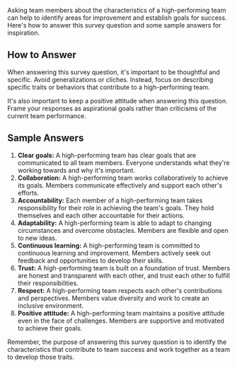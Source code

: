 

Asking team members about the characteristics of a high-performing team can help to identify areas for improvement and establish goals for success. Here's how to answer this survey question and some sample answers for inspiration.

How to Answer
-------------

When answering this survey question, it's important to be thoughtful and specific. Avoid generalizations or cliches. Instead, focus on describing specific traits or behaviors that contribute to a high-performing team.

It's also important to keep a positive attitude when answering this question. Frame your responses as aspirational goals rather than criticisms of the current team performance.

Sample Answers
--------------

1. **Clear goals:** A high-performing team has clear goals that are communicated to all team members. Everyone understands what they're working towards and why it's important.
2. **Collaboration:** A high-performing team works collaboratively to achieve its goals. Members communicate effectively and support each other's efforts.
3. **Accountability:** Each member of a high-performing team takes responsibility for their role in achieving the team's goals. They hold themselves and each other accountable for their actions.
4. **Adaptability:** A high-performing team is able to adapt to changing circumstances and overcome obstacles. Members are flexible and open to new ideas.
5. **Continuous learning:** A high-performing team is committed to continuous learning and improvement. Members actively seek out feedback and opportunities to develop their skills.
6. **Trust:** A high-performing team is built on a foundation of trust. Members are honest and transparent with each other, and trust each other to fulfill their responsibilities.
7. **Respect:** A high-performing team respects each other's contributions and perspectives. Members value diversity and work to create an inclusive environment.
8. **Positive attitude:** A high-performing team maintains a positive attitude even in the face of challenges. Members are supportive and motivated to achieve their goals.

Remember, the purpose of answering this survey question is to identify the characteristics that contribute to team success and work together as a team to develop those traits.
